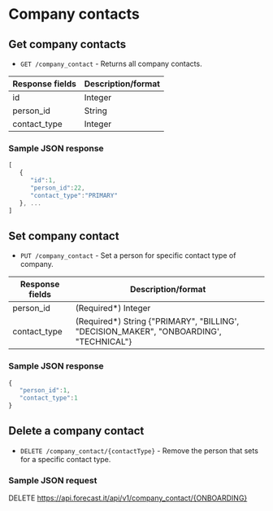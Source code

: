 # Company contacts

## Get company contacts

* `GET /company_contact` - Returns all company contacts.

| Response fields | Description/format|
|-----------------| -------------|
| id              | Integer|
| person_id       | String|
| contact_type    | Integer|

### Sample JSON response
```javascript
[
   {
      "id":1,
      "person_id":22,
      "contact_type":"PRIMARY"
   }, ...
]
```

## Set company contact

* `PUT /company_contact` - Set a person for specific contact type of company.

|Response fields | Description/format               |
|------------ |----------------------------------|
|person_id | (Required*) Integer              |
|contact_type | (Required*) String {"PRIMARY", "BILLING', "DECISION_MAKER", "ONBOARDING', "TECHNICAL"} |

### Sample JSON response
```javascript
{
   "person_id":1,
   "contact_type":1
}
```

## Delete a company contact

* `DELETE /company_contact/{contactType}` - Remove the person that sets for a specific contact type.

### Sample JSON request
DELETE https://api.forecast.it/api/v1/company_contact/{ONBOARDING}
